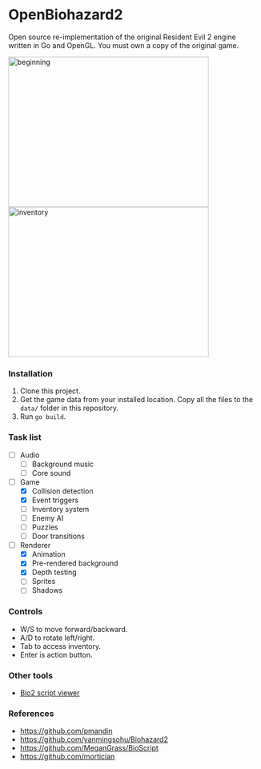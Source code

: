 # OpenBiohazard2
Open source re-implementation of the original Resident Evil 2 engine written in Go and OpenGL. You must own a copy of the original game.

<div style="display:inline-block;">
<img src="https://github.com/samuelyuan/OpenBiohazard2/raw/master/screenshots/beginning.png" alt="beginning" width="400" height="300" />
<img src="https://github.com/samuelyuan/OpenBiohazard2/raw/master/screenshots/inventory.png" alt="inventory" width="400" height="300" />
</div>

### Installation

1. Clone this project.
2. Get the game data from your installed location. Copy all the files to the `data/` folder in this repository.
3. Run `go build`.

### Task list

- [ ] Audio
  - [ ] Background music
  - [ ] Core sound
- [ ] Game
  - [x] Collision detection
  - [x] Event triggers
  - [ ] Inventory system
  - [ ] Enemy AI
  - [ ] Puzzles
  - [ ] Door transitions
- [ ] Renderer
  - [x] Animation
  - [x] Pre-rendered background
  - [x] Depth testing
  - [ ] Sprites
  - [ ] Shadows

### Controls

- W/S to move forward/backward.
- A/D to rotate left/right.
- Tab to access inventory.
- Enter is action button.

### Other tools

- [Bio2 script viewer](https://github.com/OpenBiohazard2/Bio2ScriptViewer)

### References

- https://github.com/pmandin
- https://github.com/yanmingsohu/Biohazard2
- https://github.com/MeganGrass/BioScript
- https://github.com/mortician